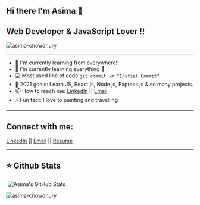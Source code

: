Hi there I'm Asima 👋
---
## Web Developer & JavaScript Lover !!
<p align="left"> <img src="https://komarev.com/ghpvc/?username=asima-chowdhury&label=Profile%20views&color=129e00&style=plastic" alt="asima-chowdhury" /> </p>

---
- 🔭 I'm currently learning from everywhere!!
- 🌱 I’m currently learning everything 🤣
- :computer: Most used line of code `git commit -m "Initial Commit"`
- 🥅 2021 goals: Learn JS, React.js, Node.js, Express.js & so many projects.
- 📫 How to reach me: [LinkedIn](https://www.linkedin.com/in/asima-chowdhury/) || [Email](asimachowdhury.lu@gmail.com)
- ⚡ Fun fact: I love to painting and travelling

---

## Connect with me:
[LinkedIn](https://www.linkedin.com/in/asima-chowdhury/) || [Email](asimachowdhury.lu@gmail.com) || [Resume](https://drive.google.com/file/d/1xRlor0HeZUUoItJvUu3Y5ctGoRRrN50Y/view)  

---

## ⭐ Github Stats

<p>&nbsp;<img align="center" src="https://github-readme-stats.vercel.app/api?username=asima-chowdhury&show_icons=true&theme=cobalt&title_color=3cb480&locale=en" alt="Asima's GitHub Stats" /></p>

<p><img align="left" src="https://github-readme-stats.vercel.app/api/top-langs?username=asima-chowdhury&show_icons=true&theme=cobalt&title_color=3cb480&locale=en&layout=compact" alt="asima-chowdhury" /></p>

